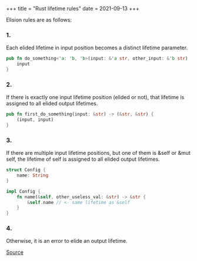 +++
title = "Rust lifetime rules"
date = 2021-09-13
+++

Elision rules are as follows:

### 1. 
Each elided lifetime in input position becomes a distinct lifetime parameter.

```rust
pub fn do_something<'a: 'b, 'b>(input: &'a str, other_input: &'b str) -> &'a str {
    input
}
```

### 2. 
If there is exactly one input lifetime position (elided or not), that lifetime is assigned to all elided output lifetimes.

```rust
pub fn first_do_something(input: &str) -> (&str, &str) {
    (input, input)
}
```

### 3. 
If there are multiple input lifetime positions, but one of them is &self or &mut self, the lifetime of self is assigned to all elided output lifetimes.


```rust
struct Config { 
    name: String
}

impl Config {
    fn name(&self, other_useless_val: &str) -> &str {
        &self.name // <- same lifetime as &self
    }
}
```

### 4.
Otherwise, it is an error to elide an output lifetime.


[Source](https://doc.rust-lang.org/nomicon/lifetime-elision.html)
